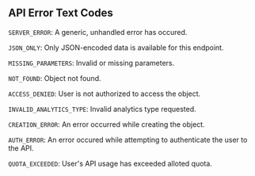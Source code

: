 ## API Error Text Codes

`SERVER_ERROR`: A generic, unhandled error has occured.

`JSON_ONLY`: Only JSON-encoded data is available for this endpoint.

`MISSING_PARAMETERS`: Invalid or missing parameters.

`NOT_FOUND`: Object not found.

`ACCESS_DENIED`: User is not authorized to access the object.

`INVALID_ANALYTICS_TYPE`: Invalid analytics type requested.

`CREATION_ERROR`: An error occurred while creating the object.

`AUTH_ERROR`: An error occured while attempting to authenticate the user to the API.

`QUOTA_EXCEEDED`: User's API usage has exceeded alloted quota.
